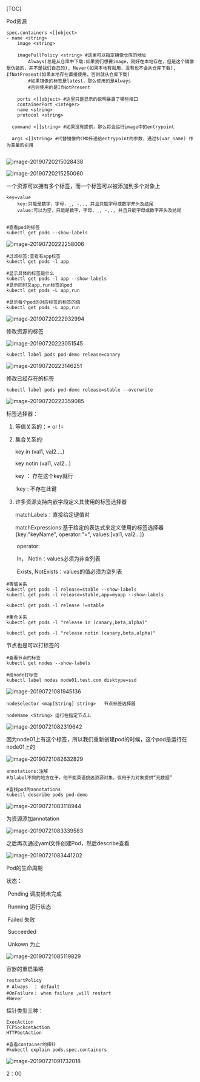 [TOC]



Pod资源

```shell
spec.containers <[]object>
- name <string>
	image <string>
	
	imagePullPolicy <string> #这里可以指定镜像仓库的地址
		Always(总是从仓库中下载:如果我们想要image，刚好在本地存在，但是这个镜像是伪装的，并不是我们自己的), Never(如果本地有就用，没有也不会从仓库下载), IfNotPresent(如果本地存在直接使用，否则就从仓库下载)
		#如果镜像的标签是latest，那么使用的是Always
		#否则使用的是IfNotPresent
		
	ports <[]object> #这里只是显示的说明暴露了哪些端口
  	containerPort <integer>
  	name <string>
  	protocol <string>
  	
  command <[]string> #如果没有提供，那么将会运行image中的entrypoint
  
  args <[]string> #代替镜像的CMD传递给entrypoint的参数，通过$(var_name) 作为变量的引用
		
```

![image-20190720215028438](/Users/chenyansong/Documents/note/images/docker/image-20190720215028438.png)

![image-20190720215250060](/Users/chenyansong/Documents/note/images/docker/image-20190720215250060.png)

一个资源可以拥有多个标签，而一个标签可以被添加到多个对象上

```shell
key=value
	key:只能是数字，字母，_, -,., 并且只能字母或数字开头及结尾
	value:可以为空，只能是数字，字母，_, -,., 并且只能字母或数字开头及结尾
	
```

```shell
#查看pod的标签
kubectl get pods --show-labels
```

![image-20190720222258006](/Users/chenyansong/Documents/note/images/docker/image-20190720222258006.png)

```shell
#过滤标签:查看有app标签
kubectl get pods -l app

#显示具体的标签是什么
kubectl get pods -l app --show-labels
#显示同时又app,run标签的pod
kubectl get pods -L app,run

#显示每个pod的对应标签的标签的值
kubectl get pods -L app,run
```

![image-20190720222932994](/Users/chenyansong/Documents/note/images/docker/image-20190720222932994.png)



修改资源的标签

![image-20190720223051545](/Users/chenyansong/Documents/note/images/docker/image-20190720223051545.png)

```shell
kubectl label pods pod-demo release=canary
```

![image-20190720223146251](/Users/chenyansong/Documents/note/images/docker/image-20190720223146251.png)

修改已经存在的标签

```shell
kubectl label pods pod-demo release=stable --overwrite
```

![image-20190720223359085](/Users/chenyansong/Documents/note/images/docker/image-20190720223359085.png)



标签选择器：

1. 等值关系的：= or != 

2. 集合关系的: 

   key in (val1, val2….) 

   key notin (val1, val2...)

   key ： 存在这个key就行

   !key : 不存在此键

3. 许多资源支持内嵌字段定义其使用的标签选择器

   matchLabels：直接给定键值对

   matchExpressions:基于给定的表达式来定义使用的标签选择器 {key:"keyName", operator:"=", values:[val1, val2...]}

   ​	operator:

   ​		In， NotIn：values必须为非空列表

   ​		Exists, NotExists：values的值必须为空列表

```shell
#等值关系
kubectl get pods -l release=stable --show-labels
kubectl get pods -l release=stable,app=myapp --show-labels

kubectl get pods -l release !=stable

#集合关系
kubectl get pods -l "release in (canary,beta,alpha)"

kubectl get pods -l "release notin (canary,beta,alpha)"

```



节点也是可以打标签的

```shell
#查看节点的标签
kubectl get nodes --show-labels

#给node打标签
kubectl label nodes node01.test.com disktype=ssd
```

![image-20190721081945136](/Users/chenyansong/Documents/note/images/docker/image-20190721081945136.png)

```shell
nodeSelector <map[String] string>	节点标签选择器

nodeName <String> 运行在指定节点上
```

![image-20190721082319642](/Users/chenyansong/Documents/note/images/docker/image-20190721082319642.png)

因为node01上有这个标签，所以我们重新创建pod的时候，这个pod是运行在node01上的

![image-20190721082632829](/Users/chenyansong/Documents/note/images/docker/image-20190721082632829.png)



```shell
annotations:注解
#与label不同的地方在于，他不能英语挑选资源对象，仅用于为对象提供“元数据”

#查找pod的annotations
kubectl describe pods pod-demo
```

![image-20190721083118944](/Users/chenyansong/Documents/note/images/docker/image-20190721083118944.png)

为资源添加annotation

![image-20190721083339583](/Users/chenyansong/Documents/note/images/docker/image-20190721083339583.png)

之后再次通过yaml文件创建Pod，然后describe查看

![image-20190721083441202](/Users/chenyansong/Documents/note/images/docker/image-20190721083441202.png)



Pod的生命周期

状态：

​	Pending 调度尚未完成

​	Running 运行状态

​	Failed	失败

​	Succeeded

​	Unkown 为止

![image-20190721085119829](/Users/chenyansong/Documents/note/images/docker/image-20190721085119829.png)

容器的重启策略

```shell
restartPolicy
# Always  ： default
#OnFailure： when failure ,will restart
#Never
```



探针类型三种：

```shell
ExecAction
TCPSockcetAction
HTTPGetAction

#查看container的探针
#kubectl explain pods.spec.containers

```

![image-20190721091732018](/Users/chenyansong/Documents/note/images/docker/image-20190721091732018.png)

2：00